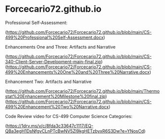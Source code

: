 # Forcecario72.github.io

Professional Self-Assessment:

(https://github.com/Forcecario72/Forcecario72.github.io/blob/main/CS-499%20Professional%20Self-Assessment.docx)

Enhancements One and Three: Artifacts and Narrative

(https://github.com/Forcecario72/Forcecario72.github.io/blob/main/CS-340-Client-Server-Development-main-final.zip)
(https://github.com/Forcecario72/Forcecario72.github.io/blob/main/CS-499%20Enhancements%20One%20and%20Three%20Narrative.docx)

Enhancement Two: Artifacts and Narrative

(https://github.com/Forcecario72/Forcecario72.github.io/blob/main/Thermostat%20Enhancement%20Milestone%20final.zip)
(https://github.com/Forcecario72/Forcecario72.github.io/blob/main/CS-499%20Enhancement%20Two%20Narrative.docx)

Code Review video for CS-499 Computer Science Categories:

(https://1drv.ms/v/c/8fda3c33647c1117/EQ-QBa3egH1DsNfgvCLnPTcBwNV5Zl9kgHETzbyxR6S3Dw?e=YNosCd)
